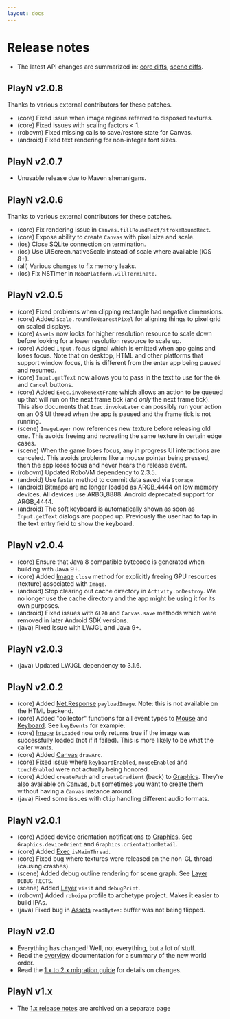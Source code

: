 ```yaml
---
layout: docs
---
```


# Release notes

* The latest API changes are summarized in: [core diffs], [scene diffs].

## PlayN v2.0.8
Thanks to various external contributors for these patches.
* (core) Fixed issue when image regions referred to disposed textures.
* (core) Fixed issues with scaling factors < 1.
* (robovm) Fixed missing calls to save/restore state for Canvas.
* (android) Fixed text rendering for non-integer font sizes.

## PlayN v2.0.7
* Unusable release due to Maven shenanigans.

## PlayN v2.0.6
Thanks to various external contributors for these patches.
* (core) Fix rendering issue in `Canvas.fillRoundRect/strokeRoundRect`.
* (core) Expose ability to create `Canvas` with pixel size and scale.
* (ios) Close SQLite connection on termination.
* (ios) Use UIScreen.nativeScale instead of scale where available (iOS 8+).
* (all) Various changes to fix memory leaks.
* (ios) Fix NSTimer in `RoboPlatform.willTerminate`.

## PlayN v2.0.5
* (core) Fixed problems when clipping rectangle had negative dimensions.
* (core) Added `Scale.roundToNearestPixel` for aligning things to pixel grid on scaled displays.
* (core) `Assets` now looks for higher resolution resource to scale down before looking for a
  lower resolution resource to scale up.
* (core) Added `Input.focus` signal which is emitted when app gains and loses focus. Note that on
  desktop, HTML and other platforms that support window focus, this is different from the enter app
  being paused and resumed.
* (core) `Input.getText` now allows you to pass in the text to use for the `Ok` and `Cancel`
  buttons.
* (core) Added `Exec.invokeNextFrame` which allows an action to be queued up that will run on the
  next frame tick (and _only_ the next frame tick). This also documents that `Exec.invokeLater` can
  possibly run your action on an OS UI thread when the app is paused and the frame tick is not
  running.
* (scene) `ImageLayer` now references new texture before releasing old one. This avoids freeing and
  recreating the same texture in certain edge cases.
* (scene) When the game loses focus, any in progress UI interactions are canceled. This avoids
  problems like a mouse pointer being pressed, then the app loses focus and never hears the release
  event.
* (robovm) Updated RoboVM dependency to 2.3.5.
* (android) Use faster method to commit data saved via `Storage`.
* (android) Bitmaps are no longer loaded as ARGB_4444 on low memory devices. All devices use
  ARBG_8888. Android deprecated support for ARGB_4444.
* (android) The soft keyboard is automatically shown as soon as `Input.getText` dialogs are popped
  up. Previously the user had to tap in the text entry field to show the keyboard.

## PlayN v2.0.4
* (core) Ensure that Java 8 compatible bytecode is generated when building with Java 9+.
* (core) Added [Image] `close` method for explicitly freeing GPU resources (texture) associated
  with `Image`.
* (android) Stop clearing out cache directory in `Activity.onDestroy`. We no longer use the cache
  directory and the app might be using it for its own purposes.
* (android) Fixed issues with `GL20` and `Canvas.save` methods which were removed in later Android
  SDK versions.
* (java) Fixed issue with LWJGL and Java 9+.

## PlayN v2.0.3
* (java) Updated LWJGL dependency to 3.1.6.

## PlayN v2.0.2
* (core) Added [Net.Response] `payloadImage`. Note: this is not available on the HTML backend.
* (core) Added "collector" functions for all event types to [Mouse] and [Keyboard]. See
  `keyEvents` for example.
* (core) [Image] `isLoaded` now only returns true if the image was successfully loaded (not if it
  failed). This is more likely to be what the caller wants.
* (core) Added [Canvas] `drawArc`.
* (core) Fixed issue where `keyboardEnabled`, `mouseEnabled` and `touchEnabled` were not actually
  being honored.
* (core) Added `createPath` and `createGradient` (back) to [Graphics]. They're also available on
  [Canvas], but sometimes you want to create them without having a `Canvas` instance around.
* (java) Fixed some issues with `Clip` handling different audio formats.

## PlayN v2.0.1
* (core) Added device orientation notifications to [Graphics]. See `Graphics.deviceOrient` and
  `Graphics.orientationDetail`.
* (core) Added [Exec] `isMainThread`.
* (core) Fixed bug where textures were released on the non-GL thread (causing crashes).
* (scene) Added debug outline rendering for scene graph. See [Layer] `DEBUG_RECTS`.
* (scene) Added [Layer] `visit` and `debugPrint`.
* (robovm) Added `roboipa` profile to archetype project. Makes it easier to build IPAs.
* (java) Fixed bug in [Assets] `readBytes`: buffer was not being flipped.

## PlayN v2.0

* Everything has changed! Well, not everything, but a lot of stuff.
* Read the [overview](../overview.html) documentation for a summary of the new world order.
* Read the [1.x to 2.x migration guide](Migrating1xto2x.html) for details on changes.

## PlayN v1.x

* The [1.x release notes](notes-1.x.html) are archived on a separate page

[Assets]: http://playn.io/docs/api/core/playn/core/Assets.html
[Canvas]: http://playn.io/docs/api/core/playn/core/Canvas.html
[Exec]: http://playn.io/docs/api/core/playn/core/Exec.html
[Graphics]: http://playn.io/docs/api/core/playn/core/Graphics.html
[Image]: http://playn.io/docs/api/core/playn/core/Image.html
[Keyboard]: http://playn.io/docs/api/core/playn/core/Keyboard.html
[Layer]: http://playn.io/docs/api/scene/playn/scene/Layer.html
[Mouse]: http://playn.io/docs/api/core/playn/core/Mouse.html
[Net.Response]: http://playn.io/docs/api/core/playn/core/Net.Response.html
[core diffs]: ../api/core/changes.html
[scene diffs]: ../api/scene/changes.html
